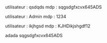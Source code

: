 utilisateur : qsdqds
mdp : sqgsdgfxcvx645ADS

utilisateur : Admin
mdp : 1234

utilisateur : ikjhgsd
mdp : KJHDikjshgdf12

adada
sqgsdgfxcvx645ADS